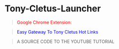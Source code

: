 # Tony-Cletus-Launcher
<blockquote style='color: red';>Google Chrome Extension:</blockquote>
<blockquote style='color: blue';>Easy Gateway To Tony Cletus Hot Links</blockquote>

<blockquote>A SOURCE CODE TO THE YOUTUBE TUTORIAL<bluockquote>
